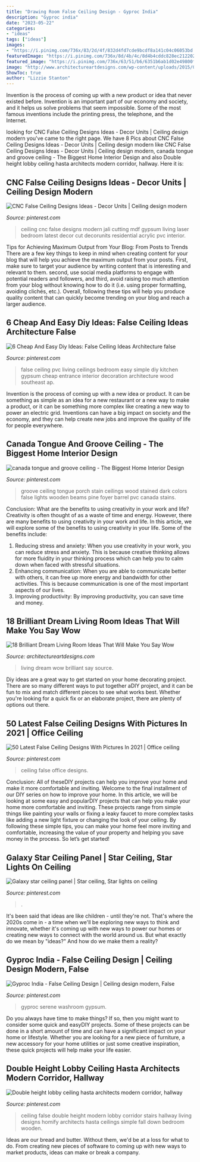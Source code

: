 ```yaml
---
title: "Drawing Room False Ceiling Design - Gyproc India"
description: "Gyproc india"
date: "2023-05-22"
categories:
- "ideas"
tags: ["ideas"]
images:
- "https://i.pinimg.com/736x/83/2d/4f/832d4fd7cde9bcdf8a141c04c06053bd.jpg"
featuredImage: "https://i.pinimg.com/736x/8d/4b/4c/8d4b4cddc828ec212202bf239d32c4eb.jpg"
featured_image: "https://i.pinimg.com/736x/63/51/b6/6351b6ab1d02e49800f74afa34390a0a--porch-ceiling-tongue-and-groove-ceiling-porch.jpg"
image: "http://www.architectureartdesigns.com/wp-content/uploads/2015/02/174-630x388.jpg"
ShowToc: true
author: "Lizzie Stanton"
---
```



Invention is the process of coming up with a new product or idea that never existed before. Invention is an important part of our economy and society, and it helps us solve problems that seem impossible. Some of the most famous inventions include the printing press, the telephone, and the Internet.

	

		
looking for CNC False Ceiling Designs Ideas - Decor Units | Ceiling design modern you've came to the right page. We have 8 Pics about CNC False Ceiling Designs Ideas - Decor Units | Ceiling design modern like CNC False Ceiling Designs Ideas - Decor Units | Ceiling design modern, canada tongue and groove ceiling - The Biggest Home Interior Design and also Double height lobby ceiling hasta architects modern corridor, hallway. Here it is:
		
    
## CNC False Ceiling Designs Ideas - Decor Units | Ceiling Design Modern

<img loading=lazy src="https://i.pinimg.com/736x/68/53/0e/68530e808409527e217dfbdfb8b9f0aa.jpg" onerror="this.onerror=null;this.src='https://tse1.mm.bing.net/th?id=OIP.n1UNxYWBbhEGqDgbh9P9GAHaEH&amp;pid=15.1';" alt="CNC False Ceiling Designs Ideas - Decor Units | Ceiling design modern">

_Source: pinterest.com_

>ceiling cnc false designs modern jali cutting mdf gypsum living laser bedroom latest decor cut decorunits residential acrylic pvc interior. 

	

Tips for Achieving Maximum Output from Your Blog: From Posts to Trends
There are a few key things to keep in mind when creating content for your blog that will help you achieve the maximum output from your posts. First, make sure to target your audience by writing content that is interesting and relevant to them. second, use social media platforms to engage with potential readers and followers, and third, avoid raising too much attention from your blog without knowing how to do it (i.e. using proper formatting, avoiding clichés, etc.). Overall, following these tips will help you produce quality content that can quickly become trending on your blog and reach a larger audience.

    
## 6 Cheap And Easy Diy Ideas: False Ceiling Ideas Architecture False

<img loading=lazy src="https://i.pinimg.com/736x/4e/0e/be/4e0ebef01b20d0f514090d4479d4dc50.jpg" onerror="this.onerror=null;this.src='https://tse1.mm.bing.net/th?id=OIP.s8qVurlVuXOR-ovvFULL3AHaJ4&amp;pid=15.1';" alt="6 Cheap And Easy Diy Ideas: False Ceiling Ideas Architecture false">

_Source: pinterest.com_

>false ceiling pvc living ceilings bedroom easy simple diy kitchen gypsum cheap entrance interior decoration architecture wood southeast ap. 

	

Invention is the process of coming up with a new idea or product. It can be something as simple as an idea for a new restaurant or a new way to make a product, or it can be something more complex like creating a new way to power an electric grid. Inventions can have a big impact on society and the economy, and they can help create new jobs and improve the quality of life for people everywhere.

    
## Canada Tongue And Groove Ceiling - The Biggest Home Interior Design

<img loading=lazy src="https://i.pinimg.com/736x/63/51/b6/6351b6ab1d02e49800f74afa34390a0a--porch-ceiling-tongue-and-groove-ceiling-porch.jpg" onerror="this.onerror=null;this.src='https://tse4.mm.bing.net/th?id=OIP.fEusE-2KpREefLEMYIaPyQHaKA&amp;pid=15.1';" alt="canada tongue and groove ceiling - The Biggest Home Interior Design">

_Source: pinterest.com_

>groove ceiling tongue porch stain ceilings wood stained dark colors false lights wooden beams pine foyer barrel pvc canada stains. 

	

Conclusion: What are the benefits to using creativity in your work and life?
Creativity is often thought of as a waste of time and energy. However, there are many benefits to using creativity in your work and life. In this article, we will explore some of the benefits to using creativity in your life. Some of the benefits include: 
1) Reducing stress and anxiety: When you use creativity in your work, you can reduce stress and anxiety. This is because creative thinking allows for more fluidity in your thinking process which can help you to calm down when faced with stressful situations. 
2) Enhancing communication: When you are able to communicate better with others, it can free up more energy and bandwidth for other activities. This is because communication is one of the most important aspects of our lives. 
3) Improving productivity: By improving productivity, you can save time and money.

    
## 18 Brilliant Dream Living Room Ideas That Will Make You Say Wow

<img loading=lazy src="http://www.architectureartdesigns.com/wp-content/uploads/2015/02/174-630x388.jpg" onerror="this.onerror=null;this.src='https://tse1.mm.bing.net/th?id=OIP.6rAmfMqAYd8RtLH4hnsKAQHaEj&amp;pid=15.1';" alt="18 Brilliant Dream Living Room Ideas That Will Make You Say Wow">

_Source: architectureartdesigns.com_

>living dream wow brilliant say source. 

	

Diy ideas are a great way to get started on your home decorating project. There are so many different ways to put together aDIY project, and it can be fun to mix and match different pieces to see what works best. Whether you're looking for a quick fix or an elaborate project, there are plenty of options out there.

    
## 50 Latest False Ceiling Designs With Pictures In 2021 | Office Ceiling

<img loading=lazy src="https://i.pinimg.com/736x/49/85/ed/4985ed5bb99f24c4c559a883769b4692.jpg" onerror="this.onerror=null;this.src='https://tse2.mm.bing.net/th?id=OIP.l9eCAcR6oPze-ZotA5BDNAAAAA&amp;pid=15.1';" alt="50 Latest False Ceiling Designs With Pictures In 2021 | Office ceiling">

_Source: pinterest.com_

>ceiling false office designs. 

	

Conclusion: All of theseDIY projects can help you improve your home and make it more comfortable and inviting.
Welcome to the final installment of our DIY series on how to improve your home. In this article, we will be looking at some easy and popularDIY projects that can help you make your home more comfortable and inviting. These projects range from simple things like painting your walls or fixing a leaky faucet to more complex tasks like adding a new light fixture or changing the look of your ceiling. By following these simple tips, you can make your home feel more inviting and comfortable, increasing the value of your property and helping you save money in the process. So let’s get started!

    
## Galaxy Star Ceiling Panel | Star Ceiling, Star Lights On Ceiling

<img loading=lazy src="https://i.pinimg.com/736x/83/2d/4f/832d4fd7cde9bcdf8a141c04c06053bd.jpg" onerror="this.onerror=null;this.src='https://tse1.mm.bing.net/th?id=OIP.9JK--Qvy5zMbA3KGLxXfRwHaJ3&amp;pid=15.1';" alt="Galaxy star ceiling panel | Star ceiling, Star lights on ceiling">

_Source: pinterest.com_

>. 

	

It's been said that ideas are like children - until they're not. That's where the 2020s come in - a time when we'll be exploring new ways to think and innovate, whether it's coming up with new ways to power our homes or creating new ways to connect with the world around us. But what exactly do we mean by "ideas?" And how do we make them a reality?

    
## Gyproc India - False Ceiling Design | Ceiling Design Modern, False

<img loading=lazy src="https://i.pinimg.com/736x/8d/4b/4c/8d4b4cddc828ec212202bf239d32c4eb.jpg" onerror="this.onerror=null;this.src='https://tse1.mm.bing.net/th?id=OIP.TdYrjYkpcbPkqRywk0CwEgHaHU&amp;pid=15.1';" alt="Gyproc India - False Ceiling Design | Ceiling design modern, False">

_Source: pinterest.com_

>gyproc serene washroom gypsum. 

	

Do you always have time to make things? If so, then you might want to consider some quick and easyDIY projects. Some of these projects can be done in a short amount of time and can have a significant impact on your home or lifestyle. Whether you are looking for a new piece of furniture, a new accessory for your home utilities or just some creative inspiration, these quick projects will help make your life easier.

    
## Double Height Lobby Ceiling Hasta Architects Modern Corridor, Hallway

<img loading=lazy src="https://i.pinimg.com/736x/2c/58/36/2c5836883d451bb17defce6a55c89c39.jpg" onerror="this.onerror=null;this.src='https://tse4.mm.bing.net/th?id=OIP.aPZkPA54SyfxmNERa4T6ogHaJ3&amp;pid=15.1';" alt="Double height lobby ceiling hasta architects modern corridor, hallway">

_Source: pinterest.com_

>ceiling false double height modern lobby corridor stairs hallway living designs homify architects hasta ceilings simple fall down bedroom wooden. 

	

Ideas are our bread and butter. Without them, we'd be at a loss for what to do. From creating new pieces of software to coming up with new ways to market products, ideas can make or break a company.

